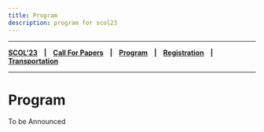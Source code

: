 ```yaml
---
title: Program
description: program for scol23
---
```


---

**[SCOL'23][scol23] ‎ ‎ ‎ | ‎ ‎ ‎ [Call For Papers][cfp] ‎ ‎ ‎ | ‎ ‎ ‎ [Program][prog] ‎ ‎ ‎ | ‎ ‎ ‎ [Registration][reg] ‎ ‎ ‎ | ‎ ‎ ‎ [Transportation][tp]**

---

# Program

To be Announced

[prog]: /scol/23/program
[tp]: /scol/23/transportation
[reg]: /scol/23/registration
[scol23]: /scol/23
[cfp]: /scol/23/callforpapers
